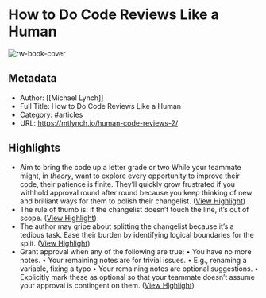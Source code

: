 # How to Do Code Reviews Like a Human

![rw-book-cover](https://mtlynch.io/human-code-reviews-2/cover-part-two.png)

## Metadata
- Author: [[Michael Lynch]]
- Full Title: How to Do Code Reviews Like a Human
- Category: #articles
- URL: https://mtlynch.io/human-code-reviews-2/

## Highlights
- Aim to bring the code up a letter grade or two
  While your teammate might, in *theory*, want to explore every opportunity to improve their code, their patience is finite. They’ll quickly grow frustrated if you withhold approval round after round because you keep thinking of new and brilliant ways for them to polish their changelist. ([View Highlight](https://read.readwise.io/read/01h1wyrad9pxy248pv5w9t1hb6))
- The rule of thumb is: if the changelist doesn’t touch the line, it’s out of scope. ([View Highlight](https://read.readwise.io/read/01h1wysq5m111we3znawbjk7f2))
- The author may gripe about splitting the changelist because it’s a tedious task. Ease their burden by identifying logical boundaries for the split. ([View Highlight](https://read.readwise.io/read/01h1wytscajn93h89bv3ryp3qt))
- Grant approval when any of the following are true:
  • You have no more notes.
  • Your remaining notes are for trivial issues.
  • E.g., renaming a variable, fixing a typo
  • Your remaining notes are optional suggestions.
  • Explicitly mark these as optional so that your teammate doesn’t assume your approval is contingent on them. ([View Highlight](https://read.readwise.io/read/01h1wywv8y08s3gbr0eysvksfe))
